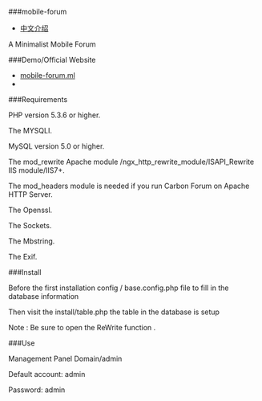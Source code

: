 ###mobile-forum
* [中文介绍](/README_zh.md)

A Minimalist Mobile Forum

###Demo/Official Website

* [mobile-forum.ml](http://mobile-forum.ml)
* 
###Requirements

PHP version 5.3.6 or higher.

The MYSQLI.

MySQL version 5.0 or higher.

The mod_rewrite Apache module /ngx_http_rewrite_module/ISAPI_Rewrite IIS module/IIS7+.

The mod_headers module is needed if you run Carbon Forum on Apache HTTP Server.

The Openssl.

The Sockets.

The Mbstring.

The Exif.

###Install

Before the first installation config / base.config.php file to fill in the database information

Then visit the install/table.php the table in the database is setup

Note : Be sure to open the ReWrite function .

###Use

Management Panel Domain/admin

Default account: admin

Password: admin
